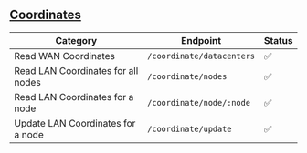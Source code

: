 ## [Coordinates](https://developer.hashicorp.com/consul/api-docs/coordinate)

Category | Endpoint | Status
-------- | -------- | ------
Read WAN Coordinates | `/coordinate/datacenters` | ✅ 
Read LAN Coordinates for all nodes | `/coordinate/nodes` | ✅ 
Read LAN Coordinates for a node | `/coordinate/node/:node` | ✅ 
Update LAN Coordinates for a node | `/coordinate/update` | ✅ 

